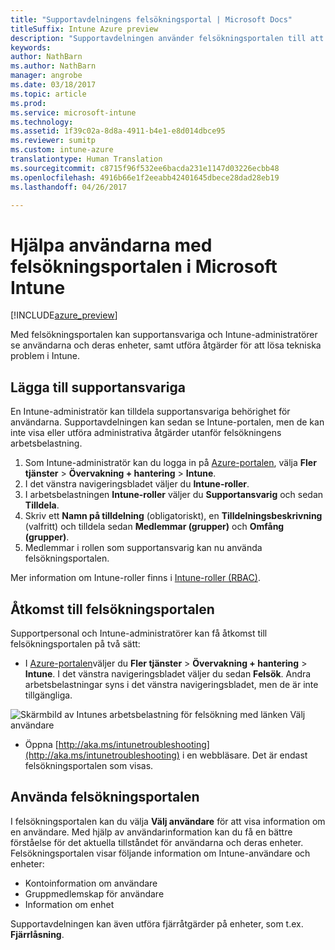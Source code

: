 ```yaml
---
title: "Supportavdelningens felsökningsportal | Microsoft Docs"
titleSuffix: Intune Azure preview
description: "Supportavdelningen använder felsökningsportalen till att lösa användarnas tekniska problem"
keywords: 
author: NathBarn
ms.author: NathBarn
manager: angrobe
ms.date: 03/18/2017
ms.topic: article
ms.prod: 
ms.service: microsoft-intune
ms.technology: 
ms.assetid: 1f39c02a-8d8a-4911-b4e1-e8d014dbce95
ms.reviewer: sumitp
ms.custom: intune-azure
translationtype: Human Translation
ms.sourcegitcommit: c8715f96f532ee6bacda231e1147d03226ecbb48
ms.openlocfilehash: 4916b66e1f2eeabb42401645dbece28dad28eb19
ms.lasthandoff: 04/26/2017

---
```

# <a name="help-users-with-the-troubleshooting-portal-in-microsoft-intune"></a>Hjälpa användarna med felsökningsportalen i Microsoft Intune

[!INCLUDE[azure_preview](../includes/azure_preview.md)]

Med felsökningsportalen kan supportansvariga och Intune-administratörer se användarna och deras enheter, samt utföra åtgärder för att lösa tekniska problem i Intune.

## <a name="add-help-desk-operators"></a>Lägga till supportansvariga
En Intune-administratör kan tilldela supportansvariga behörighet för användarna. Supportavdelningen kan sedan se Intune-portalen, men de kan inte visa eller utföra administrativa åtgärder utanför felsökningens arbetsbelastning.

1. Som Intune-administratör kan du logga in på [Azure-portalen](https:portal.azure.com), välja **Fler tjänster** > **Övervakning + hantering** > **Intune**.
2. I det vänstra navigeringsbladet väljer du **Intune-roller**.
3. I arbetsbelastningen **Intune-roller** väljer du **Supportansvarig** och sedan **Tilldela**.
4. Skriv ett **Namn på tilldelning** (obligatoriskt), en **Tilldelningsbeskrivning** (valfritt) och tilldela sedan **Medlemmar (grupper)** och **Omfång (grupper)**.
5. Medlemmar i rollen som supportansvarig kan nu använda felsökningsportalen.

Mer information om Intune-roller finns i [Intune-roller (RBAC)](https://docs.microsoft.com/intune-azure/access-control/role-based-access-control).

## <a name="access-the-troubleshooting-portal"></a>Åtkomst till felsökningsportalen

Supportpersonal och Intune-administratörer kan få åtkomst till felsökningsportalen på två sätt:
- I [Azure-portalen](https://portal.azure.com)väljer du **Fler tjänster** > **Övervakning + hantering** > **Intune**. I det vänstra navigeringsbladet väljer du sedan **Felsök**. Andra arbetsbelastningar syns i det vänstra navigeringsbladet, men de är inte tillgängliga.

![Skärmbild av Intunes arbetsbelastning för felsökning med länken Välj användare](media/help-desk-user.png)
- Öppna [http://aka.ms/intunetroubleshooting](http://aka.ms/intunetroubleshooting) i en webbläsare. Det är endast felsökningsportalen som visas.

## <a name="use-the-troubleshooting-portal"></a>Använda felsökningsportalen

I felsökningsportalen kan du välja **Välj användare** för att visa information om en användare. Med hjälp av användarinformation kan du få en bättre förståelse för det aktuella tillståndet för användarna och deras enheter. Felsökningsportalen visar följande information om Intune-användare och enheter:
- Kontoinformation om användare
- Gruppmedlemskap för användare
- Information om enhet

Supportavdelningen kan även utföra fjärråtgärder på enheter, som t.ex. **Fjärrlåsning**.

